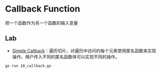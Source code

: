 # Callback Function

把一个函数作为另一个函数的输入变量

## Lab

- [Simple Callback](10_callback.go)：遍历切片，对遍历中访问的每个元素使用匿名函数来实现操作。用户传入不同的匿名函数体可以实现不同的操作。

```bash
go run 10_callback.go
```
